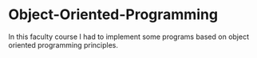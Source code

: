 # Object-Oriented-Programming
In this faculty course I had to implement some programs based on object oriented programming principles.
